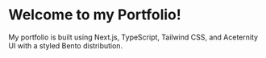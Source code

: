 # Welcome to my Portfolio!

My portfolio is built using Next.js, TypeScript, Tailwind CSS, and Aceternity UI with a styled Bento distribution.
